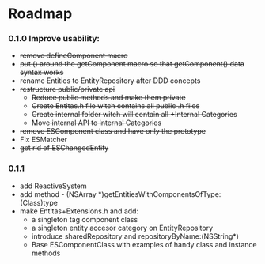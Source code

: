 Roadmap
====

### 0.1.0 Improve usability:
	
- ~~remove defineComponent macro~~
- ~~put () around the getComponent macro so that getComponent().data syntax works~~
- ~~rename Entities to EntityRepository after DDD concepts~~
- ~~restructure public/private api~~
  - ~~Reduce public methods and make them private~~
  - ~~Create Entitas.h file witch contains all public .h files~~
  - ~~Create internal folder witch will contain all +Internal Categories~~
  - ~~Move internal API to internal Categories~~
- ~~remove ESComponent class and have only the prototype~~
- Fix ESMatcher
- ~~get rid of ESChangedEntity~~
 
### 0.1.1
- add ReactiveSystem
- add method - (NSArray *)getEntitiesWithComponentsOfType:(Class)type
- make Entitas+Extensions.h and add:
  - a singleton tag component class
  - a singleton entity accesor category on EntityRepository
  - introduce sharedRepository and repositoryByName:(NSString*)
  - Base ESComponentClass with examples of handy class and instance methods

